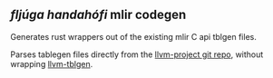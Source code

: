 ## *fljúga handahófi* mlir codegen

Generates rust wrappers out of the existing mlir C api tblgen files.

Parses tablegen files directly from the [llvm-project git repo](https://github.com/llvm/llvm-project),
without wrapping [llvm-tblgen](https://llvm.org/docs/CommandGuide/tblgen.html).